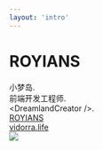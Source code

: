 ```yaml
---
layout: 'intro'
---
```


# ROYIANS

<div class="leading-8 opacity-80">
小梦岛.<br>
前端开发工程师.<br>
&lt;DreamlandCreator /&gt;.<br>
</div>

<div my-10 w-min grid="~ cols-[40px_1fr] gap-y4" items-center justify-center>
  <div i-ri-github-line op50 ma text-xl/>
  <div><a href="https://github.com/ROYIANS" target="_blank">ROYIANS</a></div>
  <div i-ri-user-3-line op50 ma text-xl/>
  <div><a href="https://vidorra.life" target="_blank">vidorra.life</a></div>
</div>

<img src="https://www.vidorra.life/_next/image?url=https%3A%2F%2Fvidorra.life%2Fapi%2Fv2%2Fobjects%2Favatar%2Fzow48gbjloxg40qz8g.png&w=384&q=75" rounded-full w-40 abs-tr mt-16 mr-12/>

<div flex="~ gap2">

</div>
